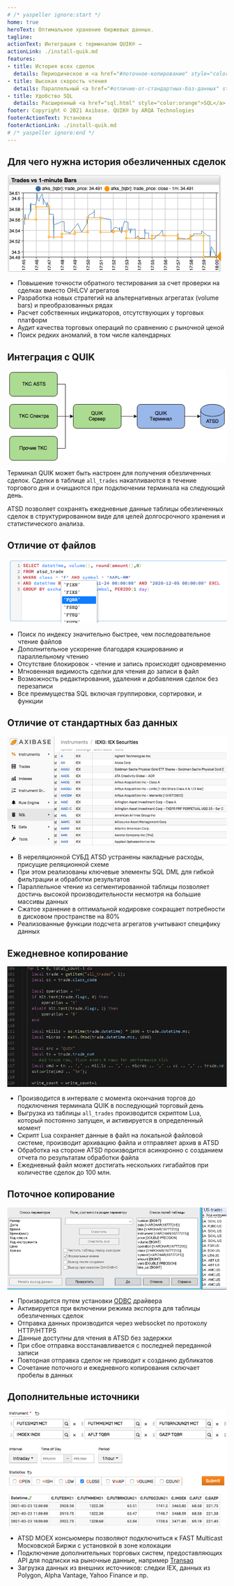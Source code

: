 ```yaml
---
# /* yaspeller ignore:start */
home: true
heroText: Оптимальное хранение биржевых данных.
tagline:
actionText: Интеграция с терминалом QUIK® →
actionLink: ./install-quik.md
features:
- title: История всех сделок
  details: Периодическое и <a href="#поточное-копирование" style="color:orange">поточное</a> сохранение обезличенных сделок из терминала QUIK.
- title: Высокая скорость чтения
  details: Параллельный <a href="#отличие-от-стандартных-баз-данных" style="color:orange">движок</a> экспорта данных с различными критериями поиска.
- title: Удобство SQL
  details: Расширенный <a href="sql.html" style="color:orange">SQL</a> синтаксис с оптимизированными вычислениями.
footer: Copyright © 2021 Axibase. QUIK® by ARQA Technologies
footerActionText: Установка
footerActionLink: ./install-quik.md
# /* yaspeller ignore:end */
---
```

<!-- markdownlint-disable MD002 MD041 MD012 -->
<article class="feature-highlight">

## Для чего нужна история обезличенных сделок

<div class="feature-images">

![](./images/trades_vs_bars.png) <!-- yaspeller ignore -->

</div>

- Повышение точности обратного тестирования за счет проверки на сделках вместо OHLCV агрегатов
- Разработка новых стратегий на альтернативных агрегатах (volume bars) и преобразованных рядах
- Расчет собственных индикаторов, отсутствующих у торговых платформ
- Аудит качества торговых операций по сравнению с рыночной ценой
- Поиск редких аномалий, в том числе календарных

</article>
<article class="feature-highlight">

## Интеграция с QUIK

<div class="feature-images">

![](./images/quik_diag_nogrid.png) <!-- yaspeller ignore -->

</div>

Терминал QUIK может быть настроен для получения обезличенных сделок. Сделки в таблице `all_trades` накапливаются в течение торгового дня и очищаются при подключении терминала на следующий день.

ATSD позволяет сохранять ежедневные данные таблицы обезличенных сделок в структурированном виде для целей долгосрочного хранения и статистического анализа.

</article>
<article class="feature-highlight">

## Отличие от файлов

<div class="feature-images">

![](./images/auto-complete-class.png) <!-- yaspeller ignore -->

</div>

- Поиск по индексу значительно быстрее, чем последовательное чтение файлов
- Дополнительное ускорение благодаря кэшированию и параллельному чтению
- Отсутствие блокировок - чтение и запись происходят одновременно
- Мгновенная видимость сделки для чтения до записи в файл
- Возможность редактирования, удаления и добавления сделок без перезаписи
- Все преимущества SQL включая группировки, сортировки, и функции

</article>
<article class="feature-highlight">

## Отличие от стандартных баз данных

<div class="feature-images">

![](./images/old_ui_left_menu.png) <!-- yaspeller ignore -->

</div>

- В нереляционной СУБД ATSD устранены накладные расходы, присущие реляционной схеме
- При этом реализованы ключевые элементы SQL DML для гибкой фильтрации и обработки результатов
- Параллельное чтение из сегментированной таблицы позволяет достичь высокой производительности несмотря на большие массивы данных
- Сжатое хранение в оптимальной кодировке сокращает потребности в дисковом пространстве на 80%
- Реализованные функции подсчета агрегатов учитывают специфику данных

</article>
<article class="feature-highlight">

## Ежедневное копирование

<div class="feature-images">

![](./images/lua_export_snippet_small.png) <!-- yaspeller ignore -->

</div>

- Производится в интервале с момента окончания торгов до подключения терминала QUIK в последующий торговый день
- Выгрузка из таблицы `all_trades` производится скриптом Lua, который постоянно запущен, и активируется в определенный момент
- Скрипт Lua сохраняет данные в файл на локальной файловой системе, производит архивацию файла и отправляет архив в ATSD
- Обработка на стороне ATSD производится асинхронно с созданием отчета по результатам обработки файла
- Ежедневный файл может достигать нескольких гигабайтов при количестве сделок до 100 млн.

</article>
<article class="feature-highlight">

## Поточное копирование

<div class="feature-images">

![](./images/quik_export.png) <!-- yaspeller ignore -->

</div>

- Производится путем установки [ODBC](https://github.com/axibase/atsd-quik/releases/tag/v1.0.0) драйвера
- Активируется при включении режима экспорта для таблицы обезличенных сделок
- Отправка данных производится через websocket по протоколу HTTP/HTTPS
- Данные доступны для чтения в ATSD без задержки
- При сбое отправка восстанавливается с последней переданной записи
- Повторная отправка сделок не приводит к созданию дубликатов
- Сочетание поточного и ежедневного копирования сключает пробелы в данных

</article>
<article class="feature-highlight">

## Дополнительные источники

<div class="feature-images">

![](./images/moex-trade-viewer-small.png) <!-- yaspeller ignore -->

</div>

- ATSD MOEX консьюмеры позволяют подключиться к FAST Multicast Московской Биржи с установкой в зоне колокации
- Подключение дополнительных торговых систем, предоставляющих API для подписки на рыночные данные, например [Transaq](https://www.finam.ru/howtotrade/tconnector/)
- Загрузка данных из внешних источников: следки IEX, данных из Polygon, Alpha Vantage, Yahoo Finance и пр.

</article>